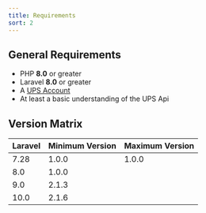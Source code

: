 ```yaml
---
title: Requirements
sort: 2
---
```


## General Requirements

-   PHP **8.0** or greater
-   Laravel **8.0** or greater
-   A [UPS Account](https://www.ups.com/upsdeveloperkit?loc=en_US)
-   At least a basic understanding of the UPS Api

## Version Matrix

| Laravel | Minimum Version | Maximum Version |
| ------- |-----------------| --------------- |
| 7.28    | 1.0.0           | 1.0.0           |
| 8.0     | 1.0.0           |                 |
| 9.0 | 2.1.3           | |
| 10.0 | 2.1.6 | |
